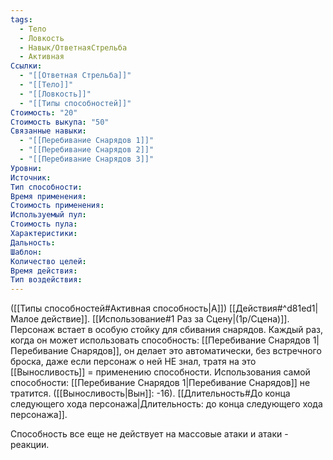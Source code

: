 ```yaml
---
tags:
  - Тело
  - Ловкость
  - Навык/ОтветнаяСтрельба
  - Активная
Ссылки:
  - "[[Ответная Стрельба]]"
  - "[[Тело]]"
  - "[[Ловкость]]"
  - "[[Типы способностей]]"
Стоимость: "20"
Стоимость выкупа: "50"
Связанные навыки:
  - "[[Перебивание Снарядов 1]]"
  - "[[Перебивание Снарядов 2]]"
  - "[[Перебивание Снарядов 3]]"
Уровни:
Источник:
Тип способности:
Время применения:
Стоимость применения:
Используемый пул:
Стоимость пула:
Характеристики:
Дальность:
Шаблон:
Количество целей:
Время действия:
Тип воздействия:
---
```

([[Типы способностей#Активная способность|А]]) [[Действия#^d81ed1|Малое действие]]. [[Использование#1 Раз за Сцену|(1р/Сцена)]]. Персонаж встает в особую стойку для сбивания снарядов. Каждый раз, когда он может использовать способность: [[Перебивание Снарядов 1|Перебивание Снарядов]], он делает это автоматически, без встречного броска, даже если персонаж о ней НЕ знал, тратя на это [[Выносливость]] = применению способности. Использования самой способности: [[Перебивание Снарядов 1|Перебивание Снарядов]] не тратится. 
([[Выносливость|Вын]]: -16). 
[[Длительность#До конца следующего хода персонажа|Длительность: до конца следующего хода персонажа]]. 

Способность все еще не действует на массовые атаки и атаки - реакции. 

